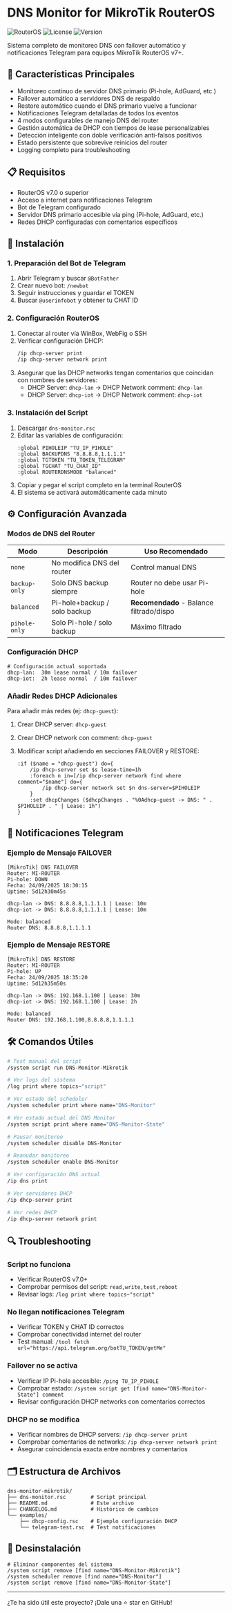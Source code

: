 # DNS Monitor for MikroTik RouterOS

![RouterOS](https://img.shields.io/badge/RouterOS-v7.0+-blue.svg)
![License](https://img.shields.io/badge/license-MIT-green.svg)
![Version](https://img.shields.io/badge/version-1.0-orange.svg)

Sistema completo de monitoreo DNS con failover automático y notificaciones Telegram para equipos MikroTik RouterOS v7+.

## 🚀 Características Principales

- Monitoreo continuo de servidor DNS primario (Pi-hole, AdGuard, etc.)
- Failover automático a servidores DNS de respaldo
- Restore automático cuando el DNS primario vuelve a funcionar
- Notificaciones Telegram detalladas de todos los eventos
- 4 modos configurables de manejo DNS del router
- Gestión automática de DHCP con tiempos de lease personalizables
- Detección inteligente con doble verificación anti-falsos positivos
- Estado persistente que sobrevive reinicios del router
- Logging completo para troubleshooting

## 📋 Requisitos

- RouterOS v7.0 o superior
- Acceso a internet para notificaciones Telegram
- Bot de Telegram configurado
- Servidor DNS primario accesible vía ping (Pi-hole, AdGuard, etc.)
- Redes DHCP configuradas con comentarios específicos

## 🔧 Instalación

### 1. Preparación del Bot de Telegram

1. Abrir Telegram y buscar `@BotFather`
2. Crear nuevo bot: `/newbot`
3. Seguir instrucciones y guardar el TOKEN
4. Buscar `@userinfobot` y obtener tu CHAT ID

### 2. Configuración RouterOS

1. Conectar al router vía WinBox, WebFig o SSH
2. Verificar configuración DHCP:
   ```bash
   /ip dhcp-server print
   /ip dhcp-server network print
   ```
3. Asegurar que las DHCP networks tengan comentarios que coincidan con nombres de servidores:
   - DHCP Server: `dhcp-lan` → DHCP Network comment: `dhcp-lan`
   - DHCP Server: `dhcp-iot` → DHCP Network comment: `dhcp-iot`

### 3. Instalación del Script

1. Descargar `dns-monitor.rsc`
2. Editar las variables de configuración:
   ```mikrotik
   :global PIHOLEIP "TU_IP_PIHOLE"
   :global BACKUPDNS "8.8.8.8,1.1.1.1"
   :global TGTOKEN "TU_TOKEN_TELEGRAM"
   :global TGCHAT "TU_CHAT_ID"
   :global ROUTERDNSMODE "balanced"
   ```
3. Copiar y pegar el script completo en la terminal RouterOS
4. El sistema se activará automáticamente cada minuto

## ⚙️ Configuración Avanzada

### Modos de DNS del Router

| Modo          | Descripción                  | Uso Recomendado                            |
|---------------|-----------------------------|--------------------------------------------|
| `none`        | No modifica DNS del router   | Control manual DNS                         |
| `backup-only` | Solo DNS backup siempre      | Router no debe usar Pi-hole                |
| `balanced`    | Pi-hole+backup / solo backup| **Recomendado** - Balance filtrado/dispo   |
| `pihole-only` | Solo Pi-hole / solo backup  | Máximo filtrado                            |

### Configuración DHCP

```mikrotik
# Configuración actual soportada
dhcp-lan:  30m lease normal / 10m failover
dhcp-iot:  2h lease normal  / 10m failover
```

### Añadir Redes DHCP Adicionales

Para añadir más redes (ej: `dhcp-guest`):

1. Crear DHCP server: `dhcp-guest`
2. Crear DHCP network con comment: `dhcp-guest`
3. Modificar script añadiendo en secciones FAILOVER y RESTORE:

   ```mikrotik
   :if ($name = "dhcp-guest") do={
       /ip dhcp-server set $s lease-time=1h
       :foreach n in=[/ip dhcp-server network find where comment="$name"] do={
           /ip dhcp-server network set $n dns-server=$PIHOLEIP
       }
       :set dhcpChanges ($dhcpChanges . "%0Adhcp-guest -> DNS: " . $PIHOLEIP . " | Lease: 1h")
   }
   ```

## 📱 Notificaciones Telegram

### Ejemplo de Mensaje FAILOVER
```
[MikroTik] DNS FAILOVER
Router: MI-ROUTER
Pi-hole: DOWN
Fecha: 24/09/2025 18:30:15
Uptime: 5d12h30m45s

dhcp-lan -> DNS: 8.8.8.8,1.1.1.1 | Lease: 10m
dhcp-iot -> DNS: 8.8.8.8,1.1.1.1 | Lease: 10m

Mode: balanced
Router DNS: 8.8.8.8,1.1.1.1
```

### Ejemplo de Mensaje RESTORE
```
[MikroTik] DNS RESTORE
Router: MI-ROUTER
Pi-hole: UP
Fecha: 24/09/2025 18:35:20
Uptime: 5d12h35m50s

dhcp-lan -> DNS: 192.168.1.100 | Lease: 30m
dhcp-iot -> DNS: 192.168.1.100 | Lease: 2h

Mode: balanced
Router DNS: 192.168.1.100,8.8.8.8,1.1.1.1
```

## 🛠️ Comandos Útiles

```bash
# Test manual del script
/system script run DNS-Monitor-Mikrotik

# Ver logs del sistema
/log print where topics~"script"

# Ver estado del scheduler
/system scheduler print where name="DNS-Monitor"

# Ver estado actual del DNS Monitor
/system script print where name="DNS-Monitor-State"

# Pausar monitoreo
/system scheduler disable DNS-Monitor

# Reanudar monitoreo
/system scheduler enable DNS-Monitor

# Ver configuración DNS actual
/ip dns print

# Ver servidores DHCP
/ip dhcp-server print

# Ver redes DHCP
/ip dhcp-server network print
```

## 🔍 Troubleshooting

### Script no funciona
- Verificar RouterOS v7.0+
- Comprobar permisos del script: `read,write,test,reboot`
- Revisar logs: `/log print where topics~"script"`

### No llegan notificaciones Telegram
- Verificar TOKEN y CHAT ID correctos
- Comprobar conectividad internet del router
- Test manual: `/tool fetch url="https://api.telegram.org/botTU_TOKEN/getMe"`

### Failover no se activa
- Verificar IP Pi-hole accesible: `/ping TU_IP_PIHOLE`
- Comprobar estado: `/system script get [find name="DNS-Monitor-State"] comment`
- Revisar configuración DHCP networks con comentarios correctos

### DHCP no se modifica
- Verificar nombres de DHCP servers: `/ip dhcp-server print`
- Comprobar comentarios de networks: `/ip dhcp-server network print`
- Asegurar coincidencia exacta entre nombres y comentarios

## 🗂️ Estructura de Archivos

```
dns-monitor-mikrotik/
├── dns-monitor.rsc        # Script principal
├── README.md              # Este archivo
├── CHANGELOG.md           # Histórico de cambios
└── examples/
    ├── dhcp-config.rsc    # Ejemplo configuración DHCP
    └── telegram-test.rsc  # Test notificaciones
```

## 📝 Desinstalación

```mikrotik
# Eliminar componentes del sistema
/system script remove [find name="DNS-Monitor-Mikrotik"]
/system scheduler remove [find name="DNS-Monitor"]
/system script remove [find name="DNS-Monitor-State"]
```

---

¿Te ha sido útil este proyecto? ¡Dale una ⭐ star en GitHub!
